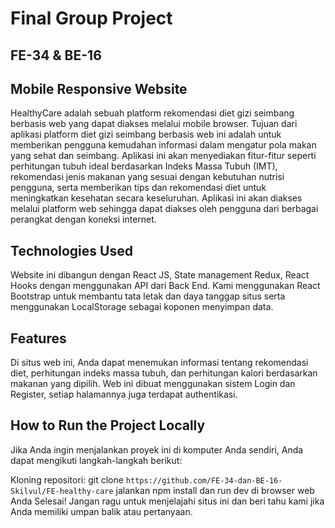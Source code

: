 # Final Group Project

## FE-34 & BE-16

## Mobile Responsive Website

HealthyCare adalah sebuah platform rekomendasi diet gizi seimbang berbasis web yang dapat diakses melalui mobile browser. Tujuan dari aplikasi platform diet gizi seimbang berbasis web ini adalah untuk memberikan pengguna kemudahan informasi dalam mengatur pola makan yang sehat dan seimbang. Aplikasi ini akan menyediakan fitur-fitur seperti perhitungan tubuh ideal berdasarkan Indeks Massa Tubuh (IMT), rekomendasi jenis makanan yang sesuai dengan kebutuhan nutrisi pengguna, serta memberikan tips dan rekomendasi diet untuk meningkatkan kesehatan secara keseluruhan. Aplikasi ini akan diakses melalui platform web sehingga dapat diakses oleh pengguna dari berbagai perangkat dengan koneksi internet.

## Technologies Used

Website ini dibangun dengan React JS, State management Redux, React Hooks dengan menggunakan API dari Back End. Kami menggunakan React Bootstrap untuk membantu tata letak dan daya tanggap situs serta menggunakan LocalStorage sebagai koponen menyimpan data.

## Features

Di situs web ini, Anda dapat menemukan informasi tentang rekomendasi diet, perhitungan indeks massa tubuh, dan perhitungan kalori berdasarkan makanan yang dipilih. Web ini dibuat menggunakan sistem Login dan Register, setiap halamannya juga terdapat authentikasi.

## How to Run the Project Locally

Jika Anda ingin menjalankan proyek ini di komputer Anda sendiri, Anda dapat mengikuti langkah-langkah berikut:

Kloning repositori: git clone `https://github.com/FE-34-dan-BE-16-Skilvul/FE-healthy-care` jalankan npm install dan run dev di browser web Anda Selesai! Jangan ragu untuk menjelajahi situs ini dan beri tahu kami jika Anda memiliki umpan balik atau pertanyaan.
